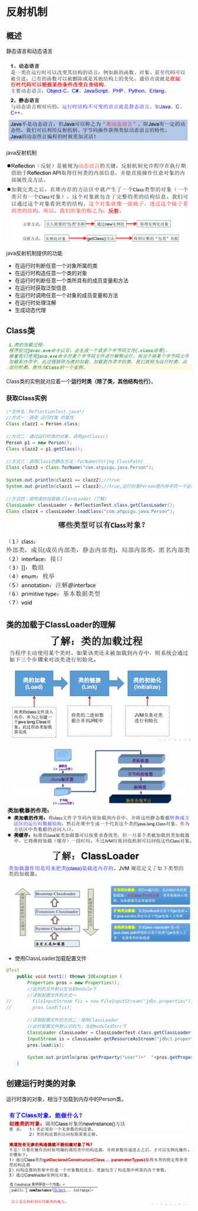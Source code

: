 # 反射机制

## 概述

静态语言和动态语言

![image-20210914183019860](images/image-20210914183019860.png)





java反射机制

![image-20210914183614111](images/image-20210914183614111.png)



java反射机制提供的功能

- 在运行时判断任意一个对象所属的类
- 在运行时构造任意一个类的对象
- 在运行时判断任意一个类所具有的成员变量和方法
- 在运行时获取泛型信息
- 在运行时调用任意一个对象的成员变量和方法
- 在运行时处理注解
- 生成动态代理





## Class类

![image-20210914195920739](images/image-20210914195920739.png)

Class类的实例就对应着一个**运行时类（除了类，其他结构也行）**。

### 获取Class实例

```java
/*文件名：ReflectionTest.java*/
//方式一：调用 运行时类 的属性
Class clazz1 = Person.class;

//方式二：通过运行时类的对象，调用getClass()
Person p1 = new Person();
Class clazz2 = p1.getClass();

//方式三：调用Class的静态方法：forName(String ClassPath)
Class clazz3 = Class.forName("com.atguigu.java.Person");

System.out.println(clazz1 == clazz2);//true
System.out.println(clazz1 == clazz3);//true,运行时类Person是内存中同一个运行时类

//方式四：使用类的加载器:ClassLoader（了解）
ClassLoader classLoader = ReflectionTest.class.getClassLoader();
Class clazz4 = classLoader.loadClass("com.atguigu.java.Person");
```

![image-20210914200103574](images/image-20210914200103574.png)



## 类的加载于ClassLoader的理解

![image-20210914201025967](images/image-20210914201025967.png)

![image-20210914202455223](images/image-20210914202455223.png)

![image-20210914202503340](images/image-20210914202503340.png)



- 使用ClassLoader加载配置文件

```java
@Test
    public void test1() throws IOException {
        Properties pros = new Properties();
        //此时的文件默认在当前module下
        //读取配置文件的方式一
//        FileInputStream fis = new FileInputStream("jdbc.properties");
//        pros.load(fis);

        //读取配置文件的方式二：使用ClassLoader
        //此时配置文件默认识别为，当前module的src下
        ClassLoader classLoader = ClassLoaderTest.class.getClassLoader();
        InputStream is = classLoader.getResourceAsStream("jdbc1.properties");
        pros.load(is);
        
        System.out.println(pros.getProperty("user")+"  "+pros.getProperty("password"));
    }
```



## 创建运行时类的对象

运行时类的对象，相当于加载到内存中的Person类。

![image-20210914211048135](images/image-20210914211048135.png)

